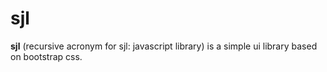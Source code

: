 # sjl
**sjl** (recursive acronym for sjl: javascript library) is a simple ui library based on bootstrap css.
